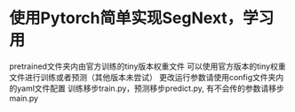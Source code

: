 # 使用Pytorch简单实现SegNext，学习用
pretrained文件夹内由官方训练的tiny版本权重文件
可以使用官方版本的tiny权重文件进行训练或者预测（其他版本未尝试）
更改运行参数请使用config文件夹内的yaml文件配置
训练移步train.py，预测移步predict.py, 有不会传的参数请移步main.py
